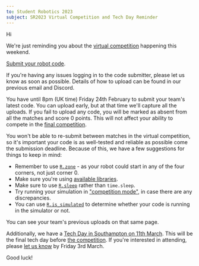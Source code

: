 ```yaml
---
to: Student Robotics 2023
subject: SR2023 Virtual Competition and Tech Day Reminder
---
```


Hi

We're just reminding you about the [virtual competition](https://studentrobotics.org/events/sr2023/virtual-competition/) happening this weekend.

[Submit your robot code](https://studentrobotics.org/code-submitter/).

If you're having any issues logging in to the code submitter, please let us know as soon as possible. Details of how to upload can be found in our previous email and Discord.

You have until 8pm (UK time) Friday 24th February to submit your team's latest code. You can upload early, but at that time we'll capture all the uploads. If you fail to upload any code, you will be marked as absent from all the matches and score 0 points. This will not affect your ability to compete in the [final competition](https://studentrobotics.org/events/sr2023/competition/).

You won't be able to re-submit between matches in the virtual competition, so it's important your code is as well-tested and reliable as possible come the submission deadline. Because of this, we have a few suggestions for things to keep in mind:

- Remember to use [`R.zone`](https://studentrobotics.org/docs/programming/sr/#OtherRobotAttributes) - as your robot could start in any of the four corners, not just corner 0.
- Make sure you're using [available libraries](https://studentrobotics.org/docs/programming/python/libraries#simulator).
- Make sure to use [`R.sleep`](https://studentrobotics.org/docs/simulator/programming/#simulated-time) rather than `time.sleep`.
- Try running your simulation in ["competition mode"](https://github.com/srobo/competition-simulator#competition-mode), in case there are any discrepancies.
- You can use [`R.is_simulated`](https://studentrobotics.org/docs/programming/sr/#OtherRobotAttributes) to determine whether your code is running in the simulator or not.

You can see your team's previous uploads on that same page.

Additionally, we have a [Tech Day in Southampton on 11th March](https://studentrobotics.org/events/sr2023/southampton-tech-day-march/). This will be the final tech day before [the competition](https://studentrobotics.org/events/sr2023/competition/). If you're interested in attending, please [let us know](https://forms.gle/oJ9DK8imzek7fQQb6) by Friday 3rd March.

Good luck!
